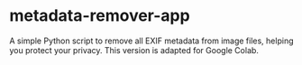 # metadata-remover-app
A simple Python script to remove all EXIF metadata from image files, helping you protect your privacy. This version is adapted for Google Colab.
